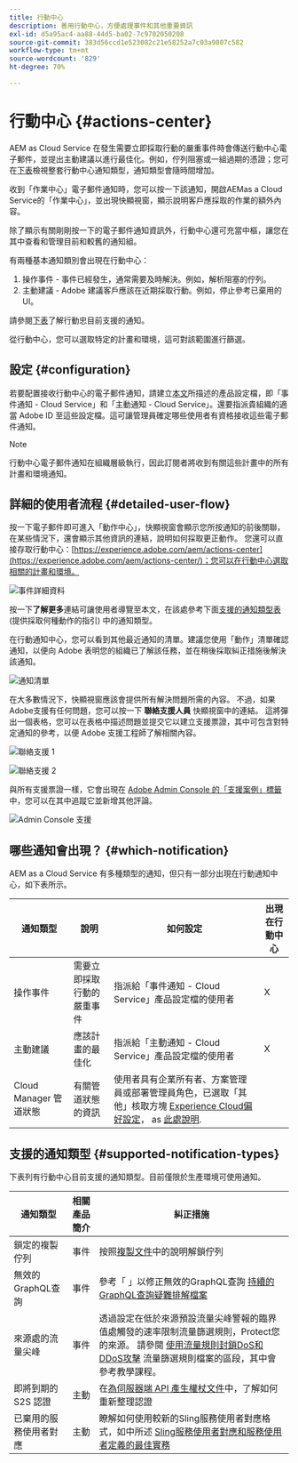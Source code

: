 ```yaml
---
title: 行動中心
description: 善用行動中心，方便處理事件和其他重要資訊
exl-id: d5a95ac4-aa88-44d5-ba02-7c9702050208
source-git-commit: 383d56ccd1e523082c21e58252a7c03a9807c582
workflow-type: tm+mt
source-wordcount: '829'
ht-degree: 70%

---
```


# 行動中心 {#actions-center}

AEM as Cloud Service 在發生需要立即採取行動的嚴重事件時會傳送行動中心電子郵件，並提出主動建議以進行最佳化。例如，佇列阻塞或一組過期的憑證；您可在[下表](#supported-notification-types)檢視整套行動中心通知類型，通知類型會隨時間增加。

收到「作業中心」電子郵件通知時，您可以按一下該通知，開啟AEMas a Cloud Service的「作業中心」，並出現快顯視窗，顯示說明客戶應採取的作業的額外內容。

除了顯示有關剛剛按一下的電子郵件通知資訊外，行動中心還可充當中樞，讓您在其中查看和管理目前和較舊的通知組。<!-- It can be accessed directly at the url TBD (Alexandru: I'm intentionally keeping it TBD for now so customers do not find it) -->

有兩種基本通知類別會出現在行動中心：

1. 操作事件 - 事件已經發生，通常需要及時解決。例如，解析阻塞的佇列。
1. 主動建議 - Adobe 建議客戶應該在近期採取行動。例如，停止參考已棄用的 UI。

請參閱[下表](#supported-notification-types)了解行動忠目前支援的通知。

從行動中心，您可以選取特定的計畫和環境，這可對該範圍進行篩選。

## 設定 {#configuration}

若要配置接收行動中心的電子郵件通知，請建立[本文](/help/journey-onboarding/notification-profiles.md)所描述的產品設定檔，即「事件通知 - Cloud Service」和「主動通知 - Cloud Service」。還要指派貴組織的適當 Adobe ID 至這些設定檔。這可讓管理員確定哪些使用者有資格接收這些電子郵件通知。

>[!NOTE]
>行動中心電子郵件通知在組織層級執行，因此訂閱者將收到有關這些計畫中的所有計畫和環境通知。

## 詳細的使用者流程 {#detailed-user-flow}

按一下電子郵件即可進入「動作中心」，快顯視窗會顯示您所按通知的前後關聯，在某些情況下，還會顯示其他資訊的連結，說明如何採取更正動作。 您還可以直接存取行動中心：[https://experience.adobe.com/aem/actions-center](https://experience.adobe.com/aem/actions-center/)；您可以在行動中心選取相關的計畫和環境。

![事件詳細資料](/help/operations/assets/incident-details.png)

按一下&#x200B;**了解更多**&#x200B;連結可讓使用者導覽至本文，在該處參考下面[支援的通知類型表](#supported-notification-types) (提供採取何種動作的指引) 中的通知類型。

在行動通知中心，您可以看到其他最近通知的清單。建議您使用「動作」清單確認通知，以便向 Adobe 表明您的組織已了解該任務，並在稍後採取糾正措施後解決該通知。

![通知清單](/help/operations/assets/notification-list.png)

在大多數情況下，快顯視窗應該會提供所有解決問題所需的內容。 不過，如果Adobe支援有任何問題，您可以按一下 **聯絡支援人員** 快顯視窗中的連結。 這將彈出一個表格，您可以在表格中描述問題並提交它以建立支援票證，其中可包含對特定通知的參考，以便 Adobe 支援工程師了解相關內容。

![聯絡支援 1](/help/operations/assets/contact-support1.png)

![聯絡支援 2](/help/operations/assets/contact-support2.png)

與所有支援票證一樣，它會出現在 [Adobe Admin Console 的「支援案例」標籤](https://helpx.adobe.com/tw/enterprise/using/support-for-enterprise.html)中，您可以在其中追蹤它並新增其他評論。

![Admin Console 支援](/help/operations/assets/admin-console-support.png)

## 哪些通知會出現？ {#which-notification}

AEM as a Cloud Service 有多種類型的通知，但只有一部分出現在行動通知中心，如下表所示。

| 通知類型 | 說明 | 如何設定 | 出現在行動中心 |
|---------------------------------|-----------------------------------------------|---------------------------------------------------------------------------------------------------------------------------------------------------------------------------------------------------------------------------------------------------------|---------------------------|
| 操作事件 | 需要立即採取行動的嚴重事件 | 指派給「事件通知 - Cloud Service」產品設定檔的使用者 | X |
| 主動建議 | 應該計畫的最佳化 | 指派給「主動通知 - Cloud Service」產品設定檔的使用者 | X |
| Cloud Manager 管道狀態 | 有關管道狀態的資訊 | 使用者具有企業所有者、方案管理員或部署管理員角色，已選取「其他」核取方塊 [Experience Cloud偏好設定](https://experience.adobe.com/preferences)， as [此處說明](/help/implementing/cloud-manager/notifications.md). |                           |

## 支援的通知類型 {#supported-notification-types}

下表列有行動中心目前支援的通知類型。目前僅限於生產環境可使用通知。

| 通知類型 | 相關產品簡介 | 糾正措施 |
|---------------------------------|-------------------------|-----------------------------------------------------------------------------------------------------------------------------------------------------------------------------------------------------------------------------------------------------------------------------------------------------------------------------------------------------------------------------------------------------------------|
| 鎖定的複製佇列 | 事件 | 按照[複製文件](/help/operations/replication.md#troubleshooting)中的說明解鎖佇列 |
| 無效的GraphQL查詢 | 事件 | 參考「 」以修正無效的GraphQL查詢 [持續的GraphQL查詢疑難排解檔案](https://experienceleague.adobe.com/docs/experience-manager-cloud-service/content/headless/graphql-api/persisted-queries-troubleshoot.html) |
| 來源處的流量尖峰 | 事件 | 透過設定在低於來源預設流量尖峰警報的臨界值處觸發的速率限制流量篩選規則，Protect您的來源。  請參閱 [使用流量規則封鎖DoS和DDoS攻擊](/help/security/traffic-filter-rules-including-waf.md#blocking-dos-and-ddos-attacks-using-traffic-filter-rules) 流量篩選規則檔案的區段，其中會參考教學課程。 |
| 即將到期的 S2S 認證 | 主動 | 在[為伺服器端 API 產生權杖文件](/help/implementing/developing/introduction/generating-access-tokens-for-server-side-apis.md#refresh-credentials)中，了解如何重新整理認證 | 高連線計數 | 主動 | 瞭解中的連線集區 [連線集區以及進階網路檔案](/help/security/configuring-advanced-networking.md#connection-pooling-advanced-networking) |
| 已棄用的服務使用者對應 | 主動 | 瞭解如何使用較新的Sling服務使用者對應格式，如中所述 [Sling服務使用者對應和服務使用者定義的最佳實務](https://experienceleague.adobe.com/en/docs/experience-manager-cloud-service/content/security/best-practices-for-sling-service-user-mapping-and-service-user-definition) |
